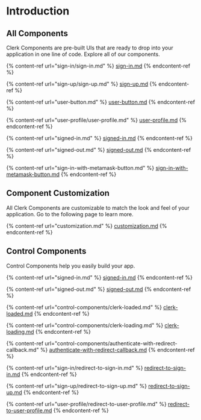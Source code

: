 # Introduction

## All Components

Clerk Components are pre-built UIs that are ready to drop into your application in one line of code.  Explore all of our components.

{% content-ref url="sign-in/sign-in.md" %}
[sign-in.md](sign-in/sign-in.md)
{% endcontent-ref %}

{% content-ref url="sign-up/sign-up.md" %}
[sign-up.md](sign-up/sign-up.md)
{% endcontent-ref %}

{% content-ref url="user-button.md" %}
[user-button.md](user-button.md)
{% endcontent-ref %}

{% content-ref url="user-profile/user-profile.md" %}
[user-profile.md](user-profile/user-profile.md)
{% endcontent-ref %}

{% content-ref url="signed-in.md" %}
[signed-in.md](signed-in.md)
{% endcontent-ref %}

{% content-ref url="signed-out.md" %}
[signed-out.md](signed-out.md)
{% endcontent-ref %}

{% content-ref url="sign-in-with-metamask-button.md" %}
[sign-in-with-metamask-button.md](sign-in-with-metamask-button.md)
{% endcontent-ref %}

## Component Customization

All Clerk Components are customizable to match the look and feel of your application.  Go to the following page to learn more.

{% content-ref url="customization.md" %}
[customization.md](customization.md)
{% endcontent-ref %}

## Control Components

Control Components help you easily build your app.

{% content-ref url="signed-in.md" %}
[signed-in.md](signed-in.md)
{% endcontent-ref %}

{% content-ref url="signed-out.md" %}
[signed-out.md](signed-out.md)
{% endcontent-ref %}

{% content-ref url="control-components/clerk-loaded.md" %}
[clerk-loaded.md](control-components/clerk-loaded.md)
{% endcontent-ref %}

{% content-ref url="control-components/clerk-loading.md" %}
[clerk-loading.md](control-components/clerk-loading.md)
{% endcontent-ref %}

{% content-ref url="control-components/authenticate-with-redirect-callback.md" %}
[authenticate-with-redirect-callback.md](control-components/authenticate-with-redirect-callback.md)
{% endcontent-ref %}

{% content-ref url="sign-in/redirect-to-sign-in.md" %}
[redirect-to-sign-in.md](sign-in/redirect-to-sign-in.md)
{% endcontent-ref %}

{% content-ref url="sign-up/redirect-to-sign-up.md" %}
[redirect-to-sign-up.md](sign-up/redirect-to-sign-up.md)
{% endcontent-ref %}

{% content-ref url="user-profile/redirect-to-user-profile.md" %}
[redirect-to-user-profile.md](user-profile/redirect-to-user-profile.md)
{% endcontent-ref %}
